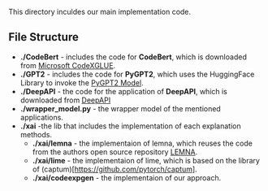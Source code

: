 
This directory inculdes our main implementation code. 


## File Structure
* **./CodeBert** - includes the code for **CodeBert**, which is downloaded from [Microsoft CodeXGLUE](https://github.com/microsoft/CodeXGLUE). 
* **./GPT2** - includes the code for **PyGPT2**, which uses the HuggingFace Library to invoke the [PyGPT2 Model](https://huggingface.co/SIC98/GPT2-python-code-generator).
* **./DeepAPI** - the code for the application of **DeepAPI**, which is downloaded from [DeepAPI](https://github.com/guxd/deepAPI)
* **./wrapper_model.py** - the wrapper model of the mentioned applications.
* **./xai** -the lib that includes the implementation of each explanation methods.
  * **./xai/lemna** - the implementaion of lemna, which reuses the code from the authors open source repository [LEMNA](https://github.com/Henrygwb/Explaining-DL).
  * **./xai/lime** - the implementaion of lime, which is based on the library of (captum)[https://github.com/pytorch/captum].
  * **./xai/codeexpgen** - the implementaion of our approach.
